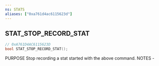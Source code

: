 ```yaml
---
ns: STATS
aliases: ["0xa761d4ac6115623d"]
---
```

## STAT_STOP_RECORD_STAT

```c
// 0xA761D4AC6115623D
bool STAT_STOP_RECORD_STAT();
```

PURPOSE Stop recording a stat started with the above command. NOTES -

